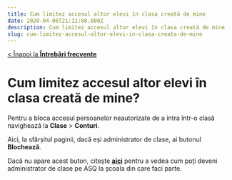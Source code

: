 ```yaml
---
title: Cum limitez accesul altor elevi în clasa creată de mine
date: 2020-04-06T21:11:08.000Z
description: Cum limitez accesul altor elevi în clasa creată de mine
slug: cum-limitez-accesul-altor-elevi-in-clasa-creata-de-mine
---
```


[< Înapoi la **Întrebări frecvente**](/intrebari-frecvente/)

# Cum limitez accesul altor elevi în clasa creată de mine?

Pentru a bloca accesul persoanelor neautorizate de a intra într-o clasă navighează la **Clase** > **Conturi**.

Aici, la sfârșitul paginii, dacă eși administrator de clase, ai butonul **Blochează**.

Dacă nu apare acest buton, citește [**aici**](/intrebari-frecvente/cum-pot-scoate-contul-unui-elev-din-clasa-mea/) pentru a vedea cum poți deveni administrator de clase pe ASQ la școala din care faci parte.